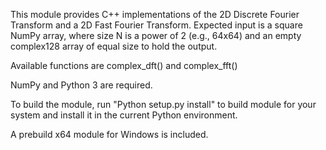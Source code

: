 This module provides C++ implementations of the 2D Discrete Fourier Transform and a 2D Fast Fourier Transform.
Expected input is a square NumPy array, where size N is a power of 2 (e.g., 64x64) and an empty complex128 array
of equal size to hold the output.

Available functions are complex_dft() and complex_fft()

NumPy and Python 3 are required.

To build the module, run "Python setup.py install" to build module for your system and install it in the current
Python environment.

A prebuild x64 module for Windows is included.